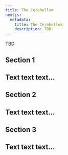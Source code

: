 ```yaml
---
title: The Cerebellum
nextjs:
  metadata:
    title: The Cerebellum
    description: TBD.
---
```


TBD

## Section 1
Text text text...
---

## Section 2
Text text text...
---

## Section 3
Text text text...
---

